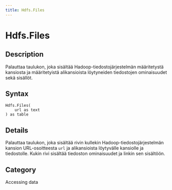 ```yaml
---
title: Hdfs.Files
---
```


# Hdfs.Files


## Description

Palauttaa taulukon, joka sisältää Hadoop-tiedostojärjestelmän määritetystä kansiosta ja määritetyistä alikansioista löytyneiden tiedostojen ominaisuudet sekä sisällöt.


## Syntax

```powerquery
Hdfs.Files(
    url as text
) as table
```


## Details

Palauttaa taulukon, joka sisältää rivin kullekin Hadoop-tiedostojärjestelmän kansion URL-osoitteesta <code>url</code> ja alikansioista löytyvälle kansiolle ja tiedostolle. Kukin rivi sisältää tiedoston ominaisuudet ja linkin sen sisältöön.



## Category
Accessing data
